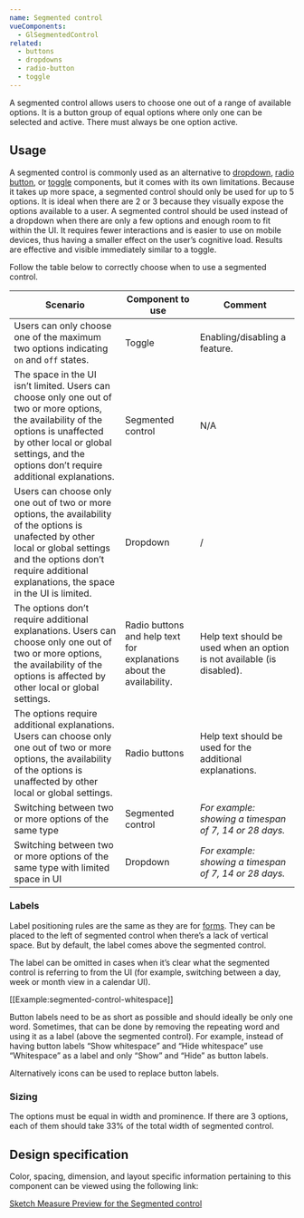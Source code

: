 ```yaml
---
name: Segmented control
vueComponents:
  - GlSegmentedControl
related:
  - buttons
  - dropdowns
  - radio-button
  - toggle
---
```


A segmented control allows users to choose one out of a range of available options. It is a button group of equal options where only one can be selected and active. There must always be one option active.

## Usage

A segmented control is commonly used as an alternative to [dropdown](/components/dropdowns), [radio button](/components/radio-button), or [toggle](/components/toggle) components, but it comes with its own limitations. Because it takes up more space, a segmented control should only be used for up to 5 options. It is ideal when there are 2 or 3 because they visually expose the options available to a user. A segmented control should be used instead of a dropdown when there are only a few options and enough room to fit within the UI. It requires fewer interactions and is easier to use on mobile devices, thus having a smaller effect on the user’s cognitive load. Results are effective and visible immediately similar to a toggle.

Follow the table below to correctly choose when to use a segmented control.

| Scenario | Component to use | Comment |
|----------|------------------|---------|
| Users can only choose one of the maximum two options indicating `on` and `off` states. | Toggle | Enabling/disabling a feature. |
| The space in the UI isn’t limited. Users can choose only one out of two or more options, the availability of the options is unaffected by other local or global settings, and the options don’t require additional explanations. | Segmented control | N/A |
| Users can choose only one out of two or more options, the availability of the options is unafected by other local or global settings and the options don’t require additional explanations, the space in the UI is limited. | Dropdown | / |
| The options don’t require additional explanations. Users can choose only one out of two or more options, the availability of the options is affected by other local or global settings. | Radio buttons and help text for explanations about the availability. | Help text should be used when an option is not available (is disabled). |
| The options require additional explanations. Users can choose only one out of two or more options, the availability of the options is unaffected by other local or global settings. | Radio buttons | Help text should be used for the additional explanations. |
| Switching between two or more options of the same type | Segmented control | *For example: showing a timespan of 7, 14 or 28 days.* |
| Switching between two or more options of the same type with  limited space in UI | Dropdown | *For example: showing a timespan of 7, 14 or 28 days.* |


### Labels

Label positioning rules are the same as they are for [forms](/components/forms). They can be placed to the left of segmented control when there’s a lack of vertical space. But by default, the label comes above the segmented control.

The label can be omitted in cases when it’s clear what the segmented control is referring to from the UI (for example, switching between a day, week or month view in a calendar UI).

[[Example:segmented-control-whitespace]]

Button labels need to be as short as possible and should ideally be only one word. Sometimes, that can be done by removing the repeating word and using it as a label (above the segmented control). For example, instead of having button labels “Show whitespace” and “Hide whitespace” use “Whitespace” as a label and only “Show” and “Hide” as button labels.

Alternatively icons can be used to replace button labels.

### Sizing

The options must be equal in width and prominence. If there are 3 options, each of them should take 33% of the total width of segmented control.

## Design specification

Color, spacing, dimension, and layout specific information pertaining to this component can be viewed using the following link:

[Sketch Measure Preview for the Segmented control](https://gitlab-org.gitlab.io/gitlab-design/hosted/design-gitlab-specs/segmented-control-spec-previews/)
